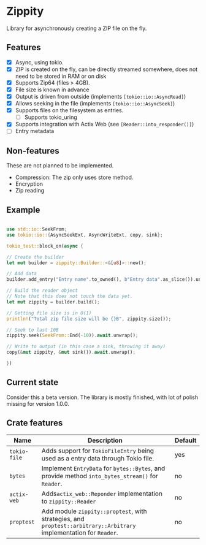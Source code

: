 # Zippity

Library for asynchronously creating a ZIP file on the fly.

## Features

- [x] Async, using tokio.
- [x] ZIP is created on the fly, can be directly streamed somewhere, does not need to be stored in RAM or on disk
- [x] Supports Zip64 (files > 4GB).
- [x] File size is known in advance
- [x] Output is driven from outside (implements `[tokio::io::AsyncRead]`)
- [x] Allows seeking in the file (implements `[tokio::io::AsyncSeek]`)
- [X] Supports files on the filesystem as entries.
  - [ ] Supports tokio_uring
- [X] Supports integration with Actix Web (see `[Reader::into_responder()]`)
- [ ] Entry metadata

## Non-features
These are not planned to be implemented.

- Compression: The zip only uses store method.
- Encryption
- Zip reading

## Example
```rust

use std::io::SeekFrom;
use tokio::io::{AsyncSeekExt, AsyncWriteExt, copy, sink};

tokio_test::block_on(async {

// Create the builder
let mut builder = zippity::Builder::<&[u8]>::new();

// Add data
builder.add_entry("Entry name".to_owned(), b"Entry data".as_slice()).unwrap();

// Build the reader object
// Note that this does not touch the data yet.
let mut zippity = builder.build();

// Getting file size is in O(1)
println!("Total zip file size will be {}B", zippity.size());

// Seek to last 10B
zippity.seek(SeekFrom::End(-10)).await.unwrap();

// Write to output (in this case a sink, throwing it away)
copy(&mut zippity, &mut sink()).await.unwrap();

})
```

## Current state
Consider this a beta version.
The library is mostly finished, with lot of polish missing for version 1.0.0.

## Crate features

| Name | Description | Default |
| ---- | ----------- | ------- |
| `tokio-file` | Adds support for `TokioFileEntry` being used as a entry data through Tokio file. | yes |
| `bytes` | Implement `EntryData` for `bytes::Bytes`, and provide method `into_bytes_stream()` for `Reader`. | no |
| `actix-web` | Adds`actix_web::Reponder` implementation to `zippity::Reader` | no |
| `proptest` | Add module `zippity::proptest`, with strategies, and `proptest::arbitrary::Arbitrary` implementation for `Reader`. | no |
